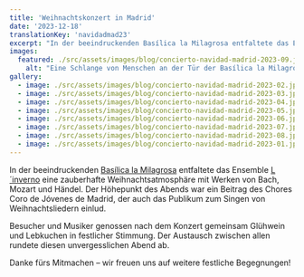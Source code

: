 ```yaml
---
title: 'Weihnachtskonzert in Madrid'
date: '2023-12-18'
translationKey: 'navidadmad23'
excerpt: "In der beeindruckenden Basílica la Milagrosa entfaltete das Ensemble L'inverno eine zauberhafte Weihnachtsatmosphäre mit Werken von Bach, Mozart und Händel."
images:
  featured: ./src/assets/images/blog/concierto-navidad-madrid-2023-09.jpg
	alt: "Eine Schlange von Menschen an der Tür der Basílica la Milagrosa, vor dem diesjährigen Weihnachtskonzert"
gallery:
  - image: ./src/assets/images/blog/concierto-navidad-madrid-2023-02.jpg
  - image: ./src/assets/images/blog/concierto-navidad-madrid-2023-03.jpg
  - image: ./src/assets/images/blog/concierto-navidad-madrid-2023-04.jpg
  - image: ./src/assets/images/blog/concierto-navidad-madrid-2023-05.jpg
  - image: ./src/assets/images/blog/concierto-navidad-madrid-2023-06.jpg
  - image: ./src/assets/images/blog/concierto-navidad-madrid-2023-07.jpg
  - image: ./src/assets/images/blog/concierto-navidad-madrid-2023-08.jpg
  - image: ./src/assets/images/blog/concierto-navidad-madrid-2023-01.jpg
---
```


In der beeindruckenden [Basílica la Milagrosa](/de/orte/basilica-parroquia-la-milagrosa/) entfaltete das Ensemble [L´inverno](/de/kuenstler/ensemble-linverno/) eine zauberhafte Weihnachtsatmosphäre mit Werken von Bach, Mozart und Händel. Der Höhepunkt des Abends war ein Beitrag des Chores Coro de Jóvenes de Madrid, der auch das Publikum zum Singen von Weihnachtsliedern einlud.

Besucher und Musiker genossen nach dem Konzert gemeinsam Glühwein und Lebkuchen in festlicher Stimmung. Der Austausch zwischen allen rundete diesen unvergesslichen Abend ab.

Danke fürs Mitmachen – wir freuen uns auf weitere festliche Begegnungen!
